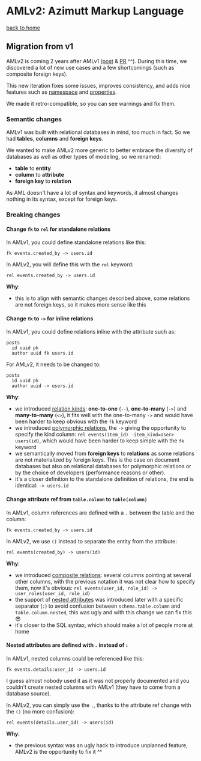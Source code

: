 # AMLv2: Azimutt Markup Language

[back to home](./README.md)


## Migration from v1

AMLv2 is coming 2 years after AMLv1 ([post](https://azimutt.app/blog/aml-a-language-to-define-your-database-schema) & [PR](https://github.com/azimuttapp/azimutt/pull/98) ^^).
During this time, we discovered a lot of new use cases and a few shortcomings (such as composite foreign keys).

This new iteration fixes some issues, improves consistency, and adds nice features such as [namespace](./namespace.md) and [properties](./properties.md).

We made it retro-compatible, so you can see warnings and fix them.


### Semantic changes

AMLv1 was built with relational databases in mind, too much in fact. So we had **tables**, **columns** and **foreign keys**.

We wanted to make AMLv2 more generic to better embrace the diversity of databases as well as other types of modeling, so we renamed:

- **table** to **entity**
- **column** to **attribute**
- **foreign key** to **relation**

As AML doesn't have a lot of syntax and keywords, it almost changes nothing in its syntax, except for foreign keys.


### Breaking changes

#### Change `fk` to `rel` for standalone relations

In AMLv1, you could define standalone relations like this:

```aml
fk events.created_by -> users.id
```

In AMLv2, you will define this with the `rel` keyword:

```aml
rel events.created_by -> users.id
```

**Why**:

- this is to align with semantic changes described above, some relations are not foreign keys, so it makes more sense like this


#### Change `fk` to `->` for inline relations

In AMLv1, you could define relations inline with the attribute such as:

```aml
posts
  id uuid pk
  author uuid fk users.id
```

For AMLv2, it needs to be changed to:

```aml
posts
  id uuid pk
  author uuid -> users.id
```

**Why**:

- we introduced [relation kinds](./relation.md#one-to-one): **one-to-one** (`--`), **one-to-many** (`->`) and **many-to-many** (`<>`), it fits well with the one-to-many `->` and would have been harder to keep obvious with the `fk` keyword
- we introduced [polymorphic relations](./relation.md#polymorphic-relation), the `->` giving the opportunity to specify the kind column: `rel events(item_id) -item_kind=User> users(id)`, which would have been harder to keep simple with the `fk` keyword
- we semantically moved from **foreign keys** to **relations** as some relations are not materialized by foreign keys. This is the case on document databases but also on relational databases for polymorphic relations or by the choice of developers (performance reasons or other).
- it's a closer definition to the standalone definition of relations, the end is identical: `-> users.id`


#### Change attribute ref from `table.column` to `table(column)`

In AMLv1, column references are defined with a `.` between the table and the column:

```aml
fk events.created_by -> users.id
```

In AMLv2, we use `()` instead to separate the entity from the attribute:

```aml
rel events(created_by) -> users(id)
```

**Why**:

- we introduced [composite relations](./relation.md#composite-relation): several columns pointing at several other columns, with the previous notation it was not clear how to specify them, now it's obvious: `rel events(user_id, role_id) -> user_roles(user_id, role_id)`
- the support of [nested attributes](./entity.md#nested-attribute) was introduced later with a specific separator (`:`) to avoid confusion between `schema.table.column` and `table.column.nested`, this was ugly and with this change we can fix this 😎
- it's closer to the SQL syntax, which should make a lot of people more at home


#### Nested attributes are defined with `.` instead of `:`

In AMLv1, nested columns could be referenced like this:

```aml
fk events.details:user_id -> users.id
```

I guess almost nobody used it as it was not properly documented and you couldn't create nested columns with AMLv1 (they have to come from a database source).

In AMLv2, you can simply use the `.`, thanks to the attribute ref change with the `()` (no more confusion):

```aml
rel events(details.user_id) -> users(id)
```

**Why**:

- the previous syntax was an ugly hack to introduce unplanned feature, AMLv2 is the opportunity to fix it ^^
